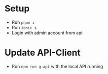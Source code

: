 # Setup

-   Run `pnpm i`
-   Run `ionic s`
-   Login with admin account from api

# Update API-Client

-   Run `npm run g-api` with the local API running
